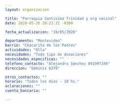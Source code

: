 ```yaml
---
layout: organizacion

title: "Parroquia Santisima Trinidad y org vecinal"
date: 2020-05-26 20:22:32 -0300

fecha_actualizacion: "19/05/2020"

departamento: "Montevideo"
barrio: "Chacarita de los Padres"
actividades: "Olla"
necesidades: "Todo tipo de donaciones"
necesidades_especificas: ""
telefono_contacto: "Alejandra Sánchez 091997349"
direccion: "Géminis 6370"

otros_contactos: ""
horario: "Todos los días - 18 hs."
aclaraciones: ""
cuenta_bancaria: ""

---
```

